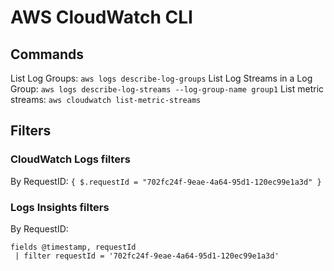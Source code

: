 # AWS CloudWatch CLI

## Commands
List Log Groups: `aws logs describe-log-groups`
List Log Streams in a Log Group: `aws logs describe-log-streams --log-group-name group1`
List metric streams: `aws cloudwatch list-metric-streams`

## Filters
### CloudWatch Logs filters
By RequestID: `{ $.requestId = "702fc24f-9eae-4a64-95d1-120ec99e1a3d" }`

### Logs Insights filters
By RequestID:
```
fields @timestamp, requestId
 | filter requestId = '702fc24f-9eae-4a64-95d1-120ec99e1a3d'
```
